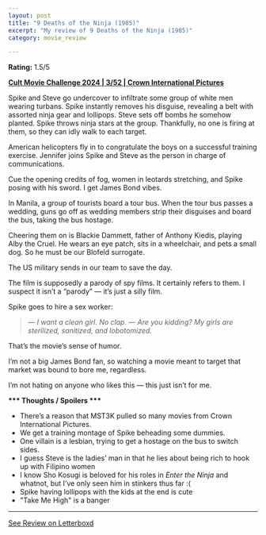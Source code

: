 ```yaml
---
layout: post
title: "9 Deaths of the Ninja (1985)"
excerpt: "My review of 9 Deaths of the Ninja (1985)"
category: movie_review

---
```


**Rating:** 1.5/5

<b><a href="https://boxd.it/rIGbC/detail#item-3706935415">Cult Movie Challenge 2024 | 3/52 | Crown International Pictures</a></b>

Spike and Steve go undercover to infiltrate some group of white men wearing turbans. Spike instantly removes his disguise, revealing a belt with assorted ninja gear and lollipops. Steve sets off bombs he somehow planted. Spike throws ninja stars at the group. Thankfully, no one is firing at them, so they can idly walk to each target.

American helicopters fly in to congratulate the boys on a successful training exercise. Jennifer joins Spike and Steve as the person in charge of communications.

Cue the opening credits of fog, women in leotards stretching, and Spike posing with his sword. I get James Bond vibes.

In Manila, a group of tourists board a tour bus. When the tour bus passes a wedding, guns go off as wedding members strip their disguises and board the bus, taking the bus hostage.

Cheering them on is Blackie Dammett, father of Anthony Kiedis, playing Alby the Cruel. He wears an eye patch, sits in a wheelchair, and pets a small dog. So he must be our Blofeld surrogate.

The US military sends in our team to save the day.

The film is supposedly a parody of spy films. It certainly refers to them. I suspect it isn’t a “parody” — it’s just a silly film.

Spike goes to hire a sex worker:
<blockquote><i>— I want a clean girl. No clap.
— Are you kidding? My girls are sterilized, sanitized, and lobotomized.</i></blockquote>
That’s the movie’s sense of humor.

I’m not a big James Bond fan, so watching a movie meant to target that market was bound to bore me, regardless.

I’m not hating on anyone who likes this — this just isn’t for me.

<b>*** Thoughts / Spoilers ***</b>
* There’s a reason that MST3K pulled so many movies from Crown International Pictures.
* We get a training montage of Spike beheading some dummies.
* One villain is a lesbian, trying to get a hostage on the bus to switch sides.
* I guess Steve is the ladies’ man in that he lies about being rich to hook up with Filipino women
* I know Sho Kosugi is beloved for his roles in <i>Enter the Ninja</i> and whatnot, but I’ve only seen him in stinkers thus far :(
* Spike having lollipops with the kids at the end is cute
* "Take Me High" is a banger

<hr>

[See Review on Letterboxd](https://boxd.it/5CvCEx)
